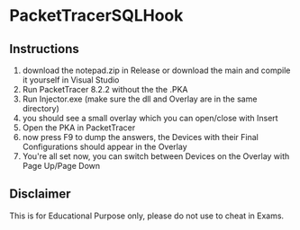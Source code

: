 ﻿# PacketTracerSQLHook

 ## Instructions

1. download the notepad.zip in Release or download the main and compile it yourself in Visual Studio
2. Run PacketTracer 8.2.2 without the the .PKA
3. Run Injector.exe (make sure the dll and Overlay are in the same directory)
4. you should see a small overlay which you can open/close with Insert
5. Open the PKA in PacketTracer
6. now press F9 to dump the answers, the Devices with their Final Configurations should appear in the Overlay
7. You're all set now, you can switch between Devices on the Overlay with Page Up/Page Down

## Disclaimer 
This is for Educational Purpose only, please do not use to cheat in Exams.
